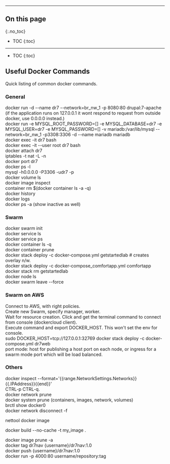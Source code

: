 ----

## On this page
{:.no_toc}

- TOC
{:toc}

----


* TOC
{:toc}


## Useful Docker Commands

Quick listing of common docker commands.

### General

docker run -d --name dr7 --network=br_nw_1 -p 8080:80 drupal:7-apache  
(if the application runs on 127.0.0.1 it wont respond to request from outside docker, use 0.0.0.0 instead.)  
docker run -e MYSQL_ROOT_PASSWORD=[] -e MYSQL_DATABASE=dr7 -e MYSQL_USER=dr7 -e MYSQL_PASSWORD=[] -v mariadb:/var/lib/mysql --network=br_nw_1 -p3308:3306 -d --name mariadb mariadb  
docker exec -it dr7 bash  
docker exec -it --user root dr7 bash  
docker attach dr7  
iptables -t nat -L -n  
docker port dr7  
docker ps -l  
mysql -h0.0.0.0 -P3306 -udr7 -p  
docker volume ls  
docker image inspect <image>  
container rm $(docker container ls -a -q)  
docker history <image id>  
docker logs <instance id>  
docker ps -a (show inactive as well)  
### Swarm
docker swarm init  
docker service ls  
docker service ps <service>  
docker container ls -q  
docker container prune  
docker stack deploy -c docker-compose.yml getstartedlab  # creates overlay n/w.  
docker stack deploy -c docker-compose_comfortapp.yml comfortapp  
docker stack rm getstartedlab  
docker node ls  
docker swarm leave --force  
### Swarm on AWS
Connect to AWS, with right policies.  
Create new Swarm, specify manager, worker.  
Wait for resource creation. Click and get the terminal command to connect from console (dockercloud client).  
Execute command and export DOCKER_HOST. This won't set the env for console.  
sudo DOCKER_HOST=tcp://127.0.0.1:32769 docker stack deploy -c docker-compose.yml dr7web  
port mode: host for publishing a host port on each node, or ingress for a swarm mode port which will be load balanced.  
### Others
docker inspect --format='{{range.NetworkSettings.Networks}}{{.IPAddress}}{{end}}' <app>  
 CTRL-p CTRL-q.  
docker network prune  
docker system prune (containers, images, network, volumes)  
brctl show docker0  
docker network disconnect -f  

nettool docker image  

docker build --no-cache -t my_image .  

docker image prune -a  
docker tag dr7nav {username}/dr7nav:1.0  
docker push {username}/dr7nav:1.0  
docker run -p 4000:80 username/repository:tag  
